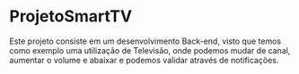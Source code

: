 # ProjetoSmartTV

Este projeto consiste em um desenvolvimento Back-end, visto que temos como exemplo uma utilização de Televisão, onde podemos mudar de canal, aumentar o volume e abaixar e podemos validar através de notificações. 
